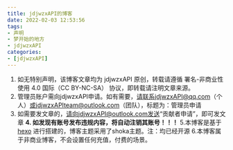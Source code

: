 ```yaml
---
title: jdjwzxAPI的博客
date: 2022-02-03 12:53:56
tags:
- 声明
- 梦开始的地方
- jdjwzxAPI
categories:
- [jdjwzxAPI]
---
```

 1. 如无特别声明，该博客文章均为 jdjwzxAPI 原创，转载请遵循 署名-非商业性使用 4.0 国际（CC BY-NC-SA） 协议，即转载请注明文章来源。
 2. 管理员账户需向jdjwzxAPI申请。如有需要，请联系jdjwzxAPI@qq.com（个人）或jdjwzxAPIteam@outlook.com（团队），标题为：管理员申请
 3. 如需要发文章的，请向jdjwzxAPI@outlook.com发送“贡献者申请”，即可发文章
 **4. 如发现有账号发布违规内容，将自动注销其账号！！！**
 5.本博客是基于[hexo](https://hexo.io/) 进行搭建的，博客主题采用了shoka主题。注：均已经开源
 6.本博客属于非商业博客，不会设置任何充值，付费的场景。

